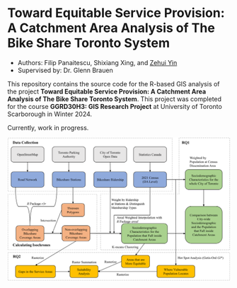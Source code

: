 # Toward Equitable Service Provision: A Catchment Area Analysis of The Bike Share Toronto System

- Authors: Filip Panaitescu, Shixiang Xing, and [Zehui Yin](https://zehuiyin.github.io/)
- Supervised by: Dr. Glenn Brauen

This repository contains the source code for the R-based GIS analysis of the project **Toward Equitable Service Provision: A Catchment Area Analysis of The Bike Share Toronto System**. This project was completed for the course **GGRD30H3: GIS Research Project** at University of Toronto Scarborough in Winter 2024.

Currently, work in progress.

![](./Graphs/Workflow.png)
